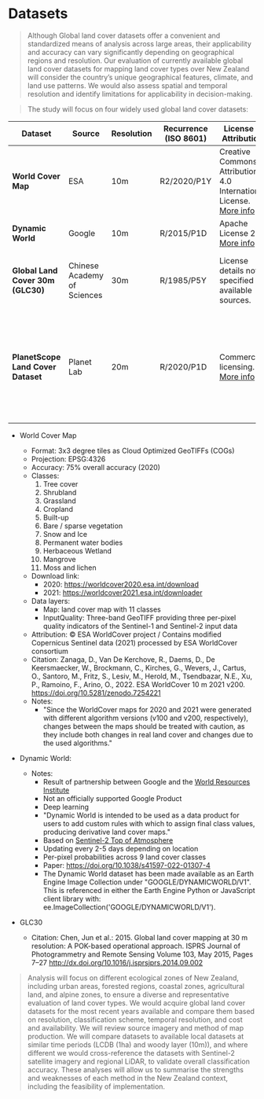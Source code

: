 # Datasets

> Although Global land cover datasets offer a convenient and standardized means of analysis across large areas, their applicability and accuracy can vary significantly depending on geographical regions and resolution. Our evaluation of currently available global land cover datasets for mapping land cover types over New Zealand will consider the country’s unique geographical features, climate, and land use patterns. We would also assess spatial and temporal resolution and identify limitations for applicability in decision-making.

> The study will focus on four widely used global land cover datasets:

| Dataset                         | Source                     | Resolution   | Recurrence (ISO 8601)          | License & Attribution                                   | Cost                             | Further Information                                                                                                 |
|---------------------------------|----------------------------|--------------|-------------------------|--------------------------------------------------------|----------------------------------|----------------------------------------------------------------------------------------------------------------------|
| **World Cover Map**             | ESA                        | 10m          | R2/2020/P1Y       | Creative Commons Attribution 4.0 International License. [More info](https://github.com/ESA-WorldCover/esa-worldcover-datasets) | Free of charge.                  | [World Cover 2021](https://worldcover2021.esa.int/download)                           |
| **Dynamic World**               | Google                     | 10m          | R/2015/P1D        | Apache License 2.0. [More info](https://github.com/google/dynamicworld/blob/master/LICENSE) | Freely available.                | [Dynamic World](https://dynamicworld.app/about/)                                   |
| **Global Land Cover 30m (GLC30)**| Chinese Academy of Sciences | 30m          | R/1985/P5Y       | License details not specified in available sources. | Available for download; cost details not specified. | [GLC30 Data](https://data.casearth.cn/thematic/glc_fcs30) |
| **PlanetScope Land Cover Dataset** | Planet Lab              | 20m          | R/2020/P1D        | Commercial licensing. [More info](https://www.planet.com/pricing/) | Pricing varies; e.g., $2.25 per km² for archive data with a minimum order of 250 km². | [PlanetScope Pricing](https://apollomapping.com/planetscope-satellite-imagery) |

- World Cover Map
    - Format: 3x3 degree tiles as Cloud Optimized GeoTIFFs (COGs)
    - Projection: EPSG:4326
    - Accuracy: 75% overall accuracy (2020)
    - Classes:
        1. Tree cover
        2. Shrubland
        3. Grassland
        4. Cropland
        5. Built-up
        6. Bare / sparse vegetation
        7. Snow and Ice
        8. Permanent water bodies
        9. Herbaceous Wetland
        10. Mangrove
        11. Moss and lichen
    - Download link:
        - 2020: https://worldcover2020.esa.int/download
        - 2021: https://worldcover2021.esa.int/downloader
    - Data layers:
        - Map: land cover map with 11 classes
        - InputQuality: Three-band GeoTIFF providing three per-pixel quality indicators of the Sentinel-1 and Sentinel-2 input data
    - Attribution: © ESA WorldCover project / Contains modified Copernicus Sentinel data (2021) processed by ESA WorldCover consortium
    - Citation: Zanaga, D., Van De Kerchove, R., Daems, D., De Keersmaecker, W., Brockmann, C., Kirches, G., Wevers, J., Cartus, O., Santoro, M., Fritz, S., Lesiv, M., Herold, M., Tsendbazar, N.E., Xu, P., Ramoino, F., Arino, O., 2022. ESA WorldCover 10 m 2021 v200. https://doi.org/10.5281/zenodo.7254221
    - Notes:
        - "Since the WorldCover maps for 2020 and 2021 were generated with different algorithm versions (v100 and v200, respectively), changes between the maps should be treated with caution, as they include both changes in real land cover and changes due to the used algorithms."

- Dynamic World:
    - Notes:
        - Result of partnership between Google and the [World Resources Institute](https://www.wri.org/)
        - Not an officially supported Google Product
        - Deep learning
        - "Dynamic World is intended to be used as a data product for users to add custom rules with which to assign final class values, producing derivative land cover maps."
        - Based on [Sentinel-2 Top of Atmosphere](https://developers.google.com/earth-engine/datasets/catalog/COPERNICUS_S2)
        - Updating every 2-5 days depending on location
        - Per-pixel probabilities across 9 land cover classes
        - Paper: https://doi.org/10.1038/s41597-022-01307-4
        - The Dynamic World dataset has been made available as an Earth Engine Image Collection under "GOOGLE/DYNAMICWORLD/V1". This is referenced in either the Earth Engine Python or JavaScript client library with: ee.ImageCollection('GOOGLE/DYNAMICWORLD/V1').

- GLC30
    - Citation: Chen, Jun et al.: 2015. Global land cover mapping at 30 m resolution: A POK-based operational approach. ISPRS Journal of Photogrammetry and Remote Sensing Volume 103, May 2015, Pages 7–27 http://dx.doi.org/10.1016/j.isprsjprs.2014.09.002

> Analysis will focus on different ecological zones of New Zealand, including urban areas, forested regions, coastal zones, agricultural land, and alpine zones, to ensure a diverse and representative evaluation of land cover types. We would acquire global land cover datasets for the most recent years available and compare them based on resolution, classification scheme, temporal resolution, and cost and availability. We will review source imagery and method of map production. We will compare datasets to available local datasets at similar time periods (LCDB (1ha) and woody layer (10m)), and where different we would cross-reference the datasets with Sentinel-2 satellite imagery and regional LiDAR, to validate overall classification accuracy. These analyses will allow us to summarise the strengths and weaknesses of each method in the New Zealand context, including the feasibility of implementation. 